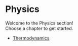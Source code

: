 # Physics

Welcome to the Physics section!  
Choose a chapter to get started.

- [Thermodynamics](Thermodynamics/index.md)
